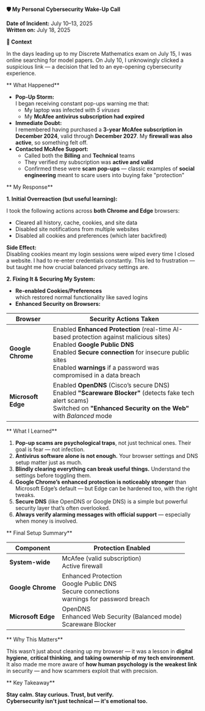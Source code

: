**🛡️ My Personal Cybersecurity Wake-Up Call**

**Date of Incident:** July 10–13, 2025  
**Written on:** July 18, 2025

**📌 Context**

In the days leading up to my Discrete Mathematics exam on July 15, I was online searching for model papers. On July 10, I unknowingly clicked a suspicious link — a decision that led to an eye-opening cybersecurity experience.

** What Happened**

- **Pop-Up Storm:**  
    I began receiving constant pop-ups warning me that:
  - My laptop was infected with _5 viruses_
  - My **McAfee antivirus subscription had expired**
- **Immediate Doubt:**  
    I remembered having purchased a **3-year McAfee subscription in December 2024**, valid through **December 2027**. My **firewall was also active**, so something felt off.
- **Contacted McAfee Support:**
  - Called both the **Billing** and **Technical** teams
  - They verified my subscription was **active and valid**
  - Confirmed these were **scam pop-ups** — classic examples of **social engineering** meant to scare users into buying fake "protection"

** My Response**

**1\. Initial Overreaction (but useful learning):**

I took the following actions across **both Chrome and Edge** browsers:

- Cleared all history, cache, cookies, and site data
- Disabled site notifications from multiple websites
- Disabled all cookies and preferences (which later backfired)

 **Side Effect:**  
Disabling cookies meant my login sessions were wiped every time I closed a website. I had to re-enter credentials constantly. This led to frustration — but taught me how crucial balanced privacy settings are.

**2\. Fixing It & Securing My System:**

- **Re-enabled Cookies/Preferences**  
    which restored normal functionality like saved logins
- **Enhanced Security on Browsers:**

| **Browser**        | **Security Actions Taken**                                                                                                   |
| ------------------ | ---------------------------------------------------------------------------------------------------------------------------- |
| **Google Chrome**  |  Enabled **Enhanced Protection** (real-time AI-based protection against malicious sites)  <br> Enabled **Google Public DNS**  <br> Enabled **Secure connection** for insecure public sites <br> Enabled **warnings** if a password was compromised in a data breach |
| **Microsoft Edge** |  Enabled **OpenDNS** (Cisco’s secure DNS)  <br> Enabled **"Scareware Blocker"** (detects fake tech alert scams)  <br> Switched on **"Enhanced Security on the Web"** with _Balanced_ mode |

** What I Learned**

1. **Pop-up scams are psychological traps**, not just technical ones. Their goal is fear — not infection.
2. **Antivirus software alone is not enough.** Your browser settings and DNS setup matter just as much.
3. **Blindly clearing everything can break useful things.** Understand the settings before toggling them.
4. **Google Chrome’s enhanced protection is noticeably stronger** than Microsoft Edge’s default — but Edge can be hardened too, with the right tweaks.
5. **Secure DNS** (like OpenDNS or Google DNS) is a simple but powerful security layer that’s often overlooked.
6. **Always verify alarming messages with official support** — especially when money is involved.

** Final Setup Summary**

| **Component**      | **Protection Enabled**                             |
| ------------------ | -------------------------------------------------- |
| **System-wide**    |  McAfee (valid subscription)  <br> Active firewall |
| **Google Chrome**  |  Enhanced Protection  <br> Google Public DNS  <br> Secure connections  <br> warnings for password breach  |
| **Microsoft Edge** |  OpenDNS  <br> Enhanced Web Security (Balanced mode)  <br> Scareware Blocker |

** Why This Matters**

This wasn’t just about cleaning up my browser — it was a lesson in **digital hygiene**, **critical thinking**, **and** **taking ownership of my tech environment**. It also made me more aware of **how human psychology is the weakest link** in security — and how scammers exploit that with precision.

** Key Takeaway**

**Stay calm. Stay curious. Trust, but verify.**  
**Cybersecurity isn't just technical — it's emotional too.**
